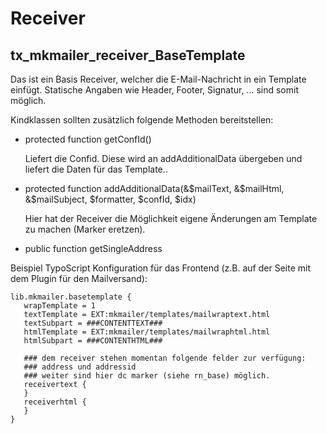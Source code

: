 Receiver
========

tx\_mkmailer\_receiver\_BaseTemplate
------------------------------------

Das ist ein Basis Receiver, welcher die E-Mail-Nachricht in ein Template einfügt. Statische Angaben wie Header, Footer, Signatur, ... sind somit möglich.

Kindklassen sollten zusätzlich folgende Methoden bereitstellen:

-   protected function getConfId()

    Liefert die Confid. Diese wird an addAdditionalData übergeben und liefert die Daten für das Template..
-   protected function addAdditionalData(&\$mailText, &\$mailHtml, &\$mailSubject, \$formatter, \$confId, \$idx)

    Hier hat der Receiver die Möglichkeit eigene Änderungen am Template zu machen (Marker eretzen).
-   public function getSingleAddress

Beispiel TypoScript Konfiguration für das Frontend (z.B. auf der Seite mit dem Plugin für den Mailversand):

~~~~ {.sourceCode .ts}
lib.mkmailer.basetemplate {
   wrapTemplate = 1
   textTemplate = EXT:mkmailer/templates/mailwraptext.html
   textSubpart = ###CONTENTTEXT###
   htmlTemplate = EXT:mkmailer/templates/mailwraphtml.html
   htmlSubpart = ###CONTENTHTML###

   ### dem receiver stehen momentan folgende felder zur verfügung:
   ### address und addressid
   ### weiter sind hier dc marker (siehe rn_base) möglich.
   receivertext {
   }
   receiverhtml {
   }
}
~~~~
